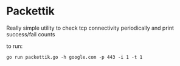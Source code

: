 Packettik
=========
Really simple utility to check tcp connectivity periodically and print success/fail counts

to run:
```
go run packettik.go -h google.com -p 443 -i 1 -t 1
``` 